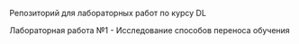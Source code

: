 Репозиторий для лабораторных работ по курсу DL 


Лабораторная работа №1 - Исследование способов переноса обучения
